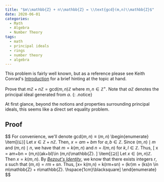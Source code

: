 ```yaml
---
title: "$m\\mathbb{Z} + n\\mathbb{Z} = \\text{gcd}(m,n)\\mathbb{Z}$"
date: 2020-06-01
categories:
  - Math
  - Algebra
  - Number Theory
tags:
  - math
  - principal ideals
  - rings
  - number theory
  - algebra
---
```


This problem is fairly well known, but as a reference please see Keith Conrad's [Introduction](https://kconrad.math.uconn.edu/blurbs/ringtheory/ideals.pdf) for a brief hinting at the topic at hand. 

Prove that $m\mathbb{Z} + n\mathbb{Z} = \text{gcd}(m,n)\mathbb{Z}$ where $m,n\in\mathbb{Z}^+$. Note that $\alpha\mathbb{Z}$ denotes the principal ideal generated from $\alpha$.
{: .notice}

At first glance, beyond the notions and properties surrounding principal ideals, this seems like a direct set equality problem. 

## Proof
  $$
  For convenience, we'll denote gcd$(m,n) \equiv (m,n)$
    \begin{enumerate}
      \item[$(\subseteq)$]
        Let $x\in \mathbb{Z} + n\mathbb{Z}$. Then, $x = am + bm$ for $a,b\in\mathbb{Z}$. Since $(m,n) \mid m$ and $(m,n)\mid n$, we have that $m = k(m,n)$ and $n = l(m,n)$ for $k,l\in\mathbb{Z}$. Thus, 
        \[ x = am+bn = (m,n)(ak+bl)\in (m,n)\mathbb{Z}. \]
      \item[$(\supseteq)$] 
        Let $x \in (m,n)\mathbb{Z}$. Then $x= k(m,n).$ By [*Bezout's Identity*](https://en.wikipedia.org/wiki/B%C3%A9zout%27s_identity), we know that there exists integers $r,s$ such that $(m,n) = rm+sn$. Thus, 
        \[x= k(m,n) = k(rm+sn) = (kr)m + (ks)n \in m\mathbb{Z} + n\mathbb{Z}. \hspace{1cm}\blacksquare\]
    \end{enumerate}
  $$


